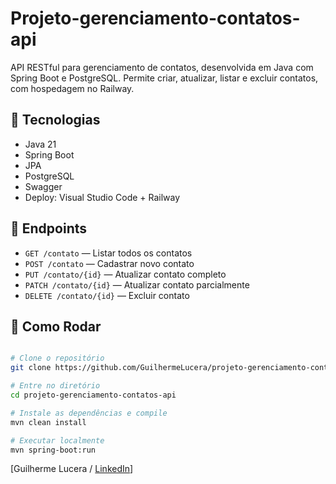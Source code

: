 # Projeto-gerenciamento-contatos-api
API RESTful para gerenciamento de contatos, desenvolvida em Java com Spring Boot e PostgreSQL.  Permite criar, atualizar, listar e excluir contatos, com hospedagem no Railway.

## 🔧 Tecnologias

- Java 21
- Spring Boot
- JPA
- PostgreSQL
- Swagger
- Deploy: Visual Studio Code + Railway

## 📌 Endpoints

- `GET /contato` — Listar todos os contatos
- `POST /contato` — Cadastrar novo contato
- `PUT /contato/{id}` — Atualizar contato completo
- `PATCH /contato/{id}` — Atualizar contato parcialmente
- `DELETE /contato/{id}` — Excluir contato

## 📍 Como Rodar

```bash

# Clone o repositório
git clone https://github.com/GuilhermeLucera/projeto-gerenciamento-contatos-api

# Entre no diretório
cd projeto-gerenciamento-contatos-api

# Instale as dependências e compile
mvn clean install

# Executar localmente
mvn spring-boot:run

```
[Guilherme Lucera / [LinkedIn](https://www.linkedin.com/in/guilherme-lucera-49997b213/)]
